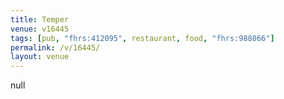 ```yaml
---
title: Temper
venue: v16445
tags: [pub, "fhrs:412095", restaurant, food, "fhrs:988066"]
permalink: /v/16445/
layout: venue
---
```

null
